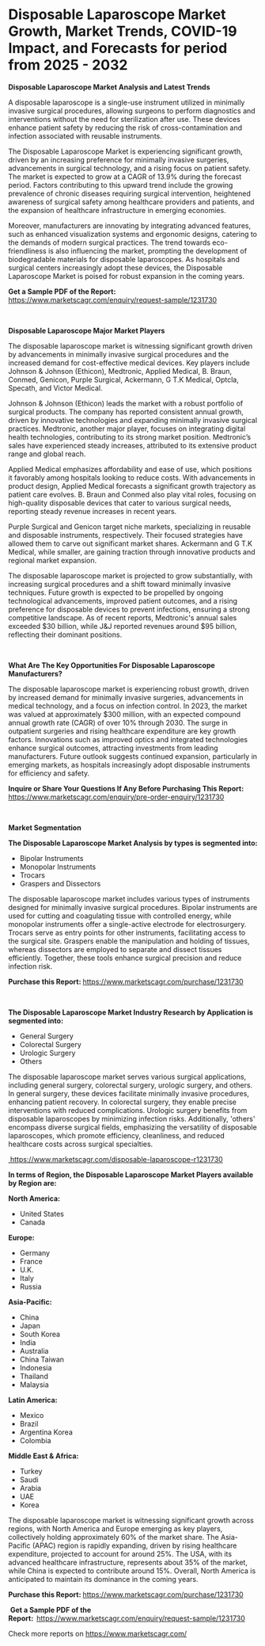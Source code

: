 <p><h1>Disposable Laparoscope Market Growth, Market Trends, COVID-19 Impact, and Forecasts for period from 2025 - 2032</h1></p><p><strong>Disposable Laparoscope Market Analysis and Latest Trends</strong></p>
<p><p>A disposable laparoscope is a single-use instrument utilized in minimally invasive surgical procedures, allowing surgeons to perform diagnostics and interventions without the need for sterilization after use. These devices enhance patient safety by reducing the risk of cross-contamination and infection associated with reusable instruments. </p><p>The Disposable Laparoscope Market is experiencing significant growth, driven by an increasing preference for minimally invasive surgeries, advancements in surgical technology, and a rising focus on patient safety. The market is expected to grow at a CAGR of 13.9% during the forecast period. Factors contributing to this upward trend include the growing prevalence of chronic diseases requiring surgical intervention, heightened awareness of surgical safety among healthcare providers and patients, and the expansion of healthcare infrastructure in emerging economies.</p><p>Moreover, manufacturers are innovating by integrating advanced features, such as enhanced visualization systems and ergonomic designs, catering to the demands of modern surgical practices. The trend towards eco-friendliness is also influencing the market, prompting the development of biodegradable materials for disposable laparoscopes. As hospitals and surgical centers increasingly adopt these devices, the Disposable Laparoscope Market is poised for robust expansion in the coming years.</p></p>
<p><strong>Get a Sample PDF of the Report:&nbsp;</strong> <a href="https://www.marketscagr.com/enquiry/request-sample/1231730?utm_campaign=2955&utm_medium=2&utm_source=Github&utm_content=ia&utm_term=04032025&utm_id=disposable-laparoscope">https://www.marketscagr.com/enquiry/request-sample/1231730</a></p>
<p>&nbsp;</p>
<p><strong>Disposable Laparoscope Major Market Players</strong></p>
<p><p>The disposable laparoscope market is witnessing significant growth driven by advancements in minimally invasive surgical procedures and the increased demand for cost-effective medical devices. Key players include Johnson & Johnson (Ethicon), Medtronic, Applied Medical, B. Braun, Conmed, Genicon, Purple Surgical, Ackermann, G T.K Medical, Optcla, Specath, and Victor Medical.</p><p>Johnson & Johnson (Ethicon) leads the market with a robust portfolio of surgical products. The company has reported consistent annual growth, driven by innovative technologies and expanding minimally invasive surgical practices. Medtronic, another major player, focuses on integrating digital health technologies, contributing to its strong market position. Medtronic’s sales have experienced steady increases, attributed to its extensive product range and global reach.</p><p>Applied Medical emphasizes affordability and ease of use, which positions it favorably among hospitals looking to reduce costs. With advancements in product design, Applied Medical forecasts a significant growth trajectory as patient care evolves. B. Braun and Conmed also play vital roles, focusing on high-quality disposable devices that cater to various surgical needs, reporting steady revenue increases in recent years.</p><p>Purple Surgical and Genicon target niche markets, specializing in reusable and disposable instruments, respectively. Their focused strategies have allowed them to carve out significant market shares. Ackermann and G T.K Medical, while smaller, are gaining traction through innovative products and regional market expansion.</p><p>The disposable laparoscope market is projected to grow substantially, with increasing surgical procedures and a shift toward minimally invasive techniques. Future growth is expected to be propelled by ongoing technological advancements, improved patient outcomes, and a rising preference for disposable devices to prevent infections, ensuring a strong competitive landscape. As of recent reports, Medtronic's annual sales exceeded $30 billion, while J&J reported revenues around $95 billion, reflecting their dominant positions.</p></p>
<p>&nbsp;</p>
<p><strong>What Are The Key Opportunities For Disposable Laparoscope Manufacturers?</strong></p>
<p><p>The disposable laparoscope market is experiencing robust growth, driven by increased demand for minimally invasive surgeries, advancements in medical technology, and a focus on infection control. In 2023, the market was valued at approximately $300 million, with an expected compound annual growth rate (CAGR) of over 10% through 2030. The surge in outpatient surgeries and rising healthcare expenditure are key growth factors. Innovations such as improved optics and integrated technologies enhance surgical outcomes, attracting investments from leading manufacturers. Future outlook suggests continued expansion, particularly in emerging markets, as hospitals increasingly adopt disposable instruments for efficiency and safety.</p></p>
<p><strong>Inquire or Share Your Questions If Any Before Purchasing This Report:</strong> <a href="https://www.marketscagr.com/enquiry/pre-order-enquiry/1231730?utm_campaign=2955&utm_medium=2&utm_source=Github&utm_content=ia&utm_term=04032025&utm_id=disposable-laparoscope">https://www.marketscagr.com/enquiry/pre-order-enquiry/1231730</a></p>
<p>&nbsp;</p>
<p><strong>Market Segmentation</strong></p>
<p><strong>The Disposable Laparoscope Market Analysis by types is segmented into:</strong></p>
<p><ul><li>Bipolar Instruments</li><li>Monopolar Instruments</li><li>Trocars</li><li>Graspers and Dissectors</li></ul></p>
<p><p>The disposable laparoscope market includes various types of instruments designed for minimally invasive surgical procedures. Bipolar instruments are used for cutting and coagulating tissue with controlled energy, while monopolar instruments offer a single-active electrode for electrosurgery. Trocars serve as entry points for other instruments, facilitating access to the surgical site. Graspers enable the manipulation and holding of tissues, whereas dissectors are employed to separate and dissect tissues efficiently. Together, these tools enhance surgical precision and reduce infection risk.</p></p>
<p><strong>Purchase this Report:&nbsp;</strong><a href="https://www.marketscagr.com/purchase/1231730?utm_campaign=2955&utm_medium=2&utm_source=Github&utm_content=ia&utm_term=04032025&utm_id=disposable-laparoscope">https://www.marketscagr.com/purchase/1231730</a></p>
<p>&nbsp;</p>
<p><strong>The Disposable Laparoscope Market Industry Research by Application is segmented into:</strong></p>
<p><ul><li>General Surgery</li><li>Colorectal Surgery</li><li>Urologic Surgery</li><li>Others</li></ul></p>
<p><p>The disposable laparoscope market serves various surgical applications, including general surgery, colorectal surgery, urologic surgery, and others. In general surgery, these devices facilitate minimally invasive procedures, enhancing patient recovery. In colorectal surgery, they enable precise interventions with reduced complications. Urologic surgery benefits from disposable laparoscopes by minimizing infection risks. Additionally, 'others' encompass diverse surgical fields, emphasizing the versatility of disposable laparoscopes, which promote efficiency, cleanliness, and reduced healthcare costs across surgical specialties.</p></p>
<p><a href="https://www.marketscagr.com/disposable-laparoscope-r1231730?utm_campaign=2955&utm_medium=2&utm_source=Github&utm_content=ia&utm_term=04032025&utm_id=disposable-laparoscope">&nbsp;https://www.marketscagr.com/disposable-laparoscope-r1231730</a></p>
<p><strong>In terms of Region, the Disposable Laparoscope Market Players available by Region are:</strong></p>
<p>
    <p> <strong> North America: </strong>
        <ul>
            <li>United States</li>
            <li>Canada</li>
        </ul>
        </p> 
    <p> <strong> Europe: </strong>
        <ul>
            <li>Germany</li>
            <li>France</li>
            <li>U.K.</li>
            <li>Italy</li>
            <li>Russia</li>
        </ul>
        </p> 
    <p> <strong> Asia-Pacific: </strong>
        <ul>
            <li>China</li>
            <li>Japan</li>
            <li>South Korea</li>
            <li>India</li>
            <li>Australia</li>
            <li>China Taiwan</li>
            <li>Indonesia</li>
            <li>Thailand</li>
            <li>Malaysia</li>
        </ul>
        </p> 
    <p> <strong> Latin America: </strong>
        <ul>
            <li>Mexico</li>
            <li>Brazil</li>
            <li>Argentina Korea</li>
            <li>Colombia</li>
        </ul>
        </p> 
    <p> <strong> Middle East & Africa: </strong>
        <ul>
            <li>Turkey</li>
            <li>Saudi</li>
            <li>Arabia</li>
            <li>UAE</li>
            <li>Korea</li>
        </ul>
    </p>
    </p>
<p><p>The disposable laparoscope market is witnessing significant growth across regions, with North America and Europe emerging as key players, collectively holding approximately 60% of the market share. The Asia-Pacific (APAC) region is rapidly expanding, driven by rising healthcare expenditure, projected to account for around 25%. The USA, with its advanced healthcare infrastructure, represents about 35% of the market, while China is expected to contribute around 15%. Overall, North America is anticipated to maintain its dominance in the coming years.</p></p>
<p><strong>Purchase this Report: </strong><a href="https://www.marketscagr.com/purchase/1231730?utm_campaign=2955&utm_medium=2&utm_source=Github&utm_content=ia&utm_term=04032025&utm_id=disposable-laparoscope">https://www.marketscagr.com/purchase/1231730</a></p>
<p>&nbsp;<strong>Get a Sample PDF of the Report:&nbsp;&nbsp;</strong><a href="https://www.marketscagr.com/enquiry/request-sample/1231730?utm_campaign=2955&utm_medium=2&utm_source=Github&utm_content=ia&utm_term=04032025&utm_id=disposable-laparoscope">https://www.marketscagr.com/enquiry/request-sample/1231730</a></p>
<p><strong></strong></p>
<p>Check more reports on <a href="https://www.marketscagr.com/?utm_campaign=2955&utm_medium=2&utm_source=Github&utm_content=ia&utm_term=04032025&utm_id=disposable-laparoscope">https://www.marketscagr.com/</a></p>